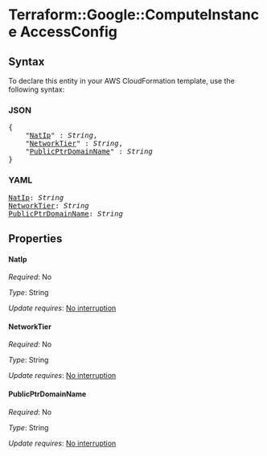 # Terraform::Google::ComputeInstance AccessConfig

## Syntax

To declare this entity in your AWS CloudFormation template, use the following syntax:

### JSON

<pre>
{
    "<a href="#natip" title="NatIp">NatIp</a>" : <i>String</i>,
    "<a href="#networktier" title="NetworkTier">NetworkTier</a>" : <i>String</i>,
    "<a href="#publicptrdomainname" title="PublicPtrDomainName">PublicPtrDomainName</a>" : <i>String</i>
}
</pre>

### YAML

<pre>
<a href="#natip" title="NatIp">NatIp</a>: <i>String</i>
<a href="#networktier" title="NetworkTier">NetworkTier</a>: <i>String</i>
<a href="#publicptrdomainname" title="PublicPtrDomainName">PublicPtrDomainName</a>: <i>String</i>
</pre>

## Properties

#### NatIp

_Required_: No

_Type_: String

_Update requires_: [No interruption](https://docs.aws.amazon.com/AWSCloudFormation/latest/UserGuide/using-cfn-updating-stacks-update-behaviors.html#update-no-interrupt)

#### NetworkTier

_Required_: No

_Type_: String

_Update requires_: [No interruption](https://docs.aws.amazon.com/AWSCloudFormation/latest/UserGuide/using-cfn-updating-stacks-update-behaviors.html#update-no-interrupt)

#### PublicPtrDomainName

_Required_: No

_Type_: String

_Update requires_: [No interruption](https://docs.aws.amazon.com/AWSCloudFormation/latest/UserGuide/using-cfn-updating-stacks-update-behaviors.html#update-no-interrupt)

